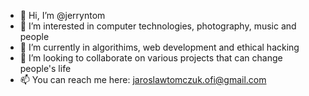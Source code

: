 - 👋 Hi, I’m @jerryntom
- 👀 I’m interested in computer technologies, photography, music and people
- 🌱 I’m currently in algorithims, web development and ethical hacking
- 💞️ I’m looking to collaborate on various projects that can change people's life 
- 📫 You can reach me here: jaroslawtomczuk.ofi@gmail.com

<!---
jerryntom/jerryntom is a ✨ special ✨ repository because its `README.md` (this file) appears on your GitHub profile.
You can click the Preview link to take a look at your changes.
--->
